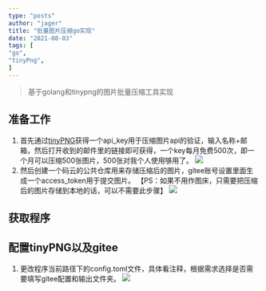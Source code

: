 ```yaml
---
type: "posts"
author: "jager"
title: "批量图片压缩go实现"
date: "2021-08-03"
tags: [
"go",
"tinyPng",
]
---
```

> 基于golang和tinypng的图片批量压缩工具实现

<!--more-->

## 准备工作
1. 首先通过[tinyPNG](https://tinypng.com/developers)获得一个api_key用于压缩图片api的验证，输入名称+邮箱，然后打开收到的邮件里的链接即可获得，一个key每月免费500次，即一个月可以压缩500张图片，500张对我个人使用够用了。
   ![](https://gitee.com/jayos/imgs/raw/master/20200413/202004131922152.png)
2. 然后创建一个码云的公共仓库用来存储压缩后的图片，gitee账号设置里面生成一个access_token用于提交图片。
   【PS：如果不用作图床，只需要把压缩后的图片存储到本地的话，可以不需要此步骤】
   ![](https://gitee.com/jayos/imgs/raw/master/20200413/202004131922071.png)

## 获取程序

## 配置tinyPNG以及gitee
1. 更改程序当前路径下的config.toml文件，具体看注释，根据需求选择是否需要填写gitee配置和输出文件夹。
   ![](https://gitee.com/jayos/imgs/raw/master/20200413/202004131945451.png)